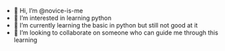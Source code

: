 - 👋 Hi, I’m @novice-is-me
- 👀 I’m interested in learning python
- 🌱 I’m currently learning the basic in python but still not good at it
- 💞️ I’m looking to collaborate on someone who can guide me through this learning


<!---
novice-is-me/novice-is-me is a ✨ special ✨ repository because its `README.md` (this file) appears on your GitHub profile.
You can click the Preview link to take a look at your changes.
--->
